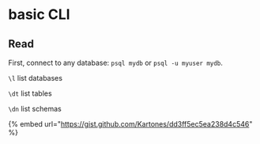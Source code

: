 # basic CLI

## Read

First, connect to any database: `psql mydb` or `psql -u myuser mydb`.

`\l` list databases

`\dt` list tables

`\dn` list schemas

{% embed url="https://gist.github.com/Kartones/dd3ff5ec5ea238d4c546" %}



